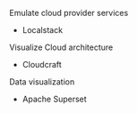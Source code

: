 
Emulate cloud provider services
- Localstack

Visualize Cloud architecture
- Cloudcraft

Data visualization
- Apache Superset
